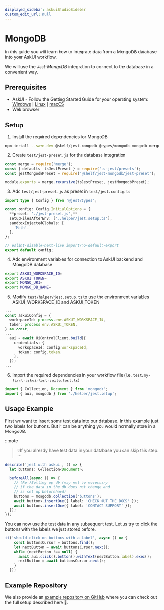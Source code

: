 ```yaml
---
displayed_sidebar: askuiStudioSidebar
custom_edit_url: null
---
```


# MongoDB
In this guide you will learn how to integrate data from a MongoDB database into your AskUI workflow.

We will use the *Jest-MongoDB* integration to connect to the database in a convenient way.

## Prerequisites

- AskUI - Follow the Getting Started Guide for your operating system: [Windows](../../general/01-Getting%20Started/Installing%20AskUI/getting-started.md) | [Linux](../../general/01-Getting%20Started/Installing%20AskUI/getting-started-linux.md) | [macOS](../../general/01-Getting%20Started/Installing%20AskUI/getting-started-macos.md)
- Web browser

## Setup

1. Install the required dependencies for MongoDB

```bash
npm install --save-dev @shelf/jest-mongodb @types/mongodb mongodb merge
```

2. Create `test/jest-preset.js` for the database integration

```typescript
const merge = require('merge');
const { defaults: tsJestPreset } = require('ts-jest/presets');
const jestMongodbPreset = require('@shelf/jest-mongodb/jest-preset');

module.exports = merge.recursive(tsJestPreset, jestMongodbPreset);
```

3. Add `test/jest-preset.js` as preset in `test/jest.config.ts`

```typescript
import type { Config } from '@jest/types';

const config: Config.InitialOptions = {
  **preset: './jest-preset.js',**
  setupFilesAfterEnv: ['./helper/jest.setup.ts'],
  sandboxInjectedGlobals: [
    'Math',
  ],
};

// eslint-disable-next-line import/no-default-export
export default config;
```

4. Add environment variables for connection to AskUI backend and MongoDB database

```bash
export ASKUI_WORKSPACE_ID=
export ASKUI_TOKEN=
export MONGO_URI=
export MONGO_DB_NAME=
```

5. Modify `test/helper/jest.setup.ts` to use the environment variables ASKUI_WORKSPACE_ID and ASKUI_TOKEN

```typescript
...
const askuiConfig = {
  workspaceId: process.env.ASKUI_WORKSPACE_ID,
  token: process.env.ASKUI_TOKEN,
} as const;
...
  aui = await UiControlClient.build({
    credentials: {
      workspaceId: config.workspaceId,
      token: config.token,
    },
  });
...
```

6. Import the required dependencies in your workflow file (i.e. `test/my-first-askui-test-suite.test.ts`)

```typescript
import { Collection, Document } from 'mongodb';
import { aui, mongodb } from './helper/jest.setup';
```

## Usage Example

First we want to insert some test data into our database. In this example just two labels for buttons. But it can be anything you would normally store in a MongoDB.

:::note
> 💡If you already have test data in your database you can skip this step.
:::

```typescript
describe('jest with askui', () => {
  let buttons: Collection<Document>;

  beforeAll(async () => {
    // (Re-)Setting up db (may not be necessary
    // if the data in the db does not change and
    // is set up beforehand)
    buttons = mongodb.collection('buttons');
    await buttons.insertOne({ label: 'CHECK OUT THE DOCS' });
    await buttons.insertOne({ label: 'CONTACT SUPPORT' });
  });
});
```

You can now use the test data in any subsequent test. Let us try to click the buttons with the labels we just stored before.

```typescript
it('should click on buttons with a label', async () => {
    const buttonsCursor = buttons.find();
    let nextButton = await buttonsCursor.next();
    while (nextButton !== null) {
      await aui.click().button().withText(nextButton.label).exec();
      nextButton = await buttonsCursor.next();
    }
  });
```

## Example Repository

We also provide an [example repository on GitHub](https://github.com/askui/askui-mongodb-example) where you can check out the full setup described here 🙂.
